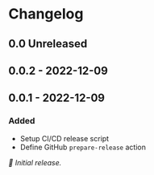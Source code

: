 # Changelog

## 0.0 Unreleased  

## 0.0.2 - 2022-12-09

## 0.0.1 - 2022-12-09

### Added
- Setup CI/CD release script
- Define GitHub `prepare-release` action

_:seedling: Initial release._
